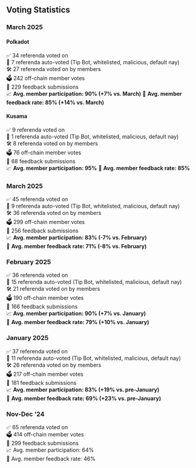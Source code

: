 ## Voting Statistics

### March 2025

#### Polkadot
✅ 34 referenda voted on  
🤖 7 referenda auto-voted (Tip Bot, whitelisted, malicious, default nay)  
🛠 27 referenda voted on by members  
🗳 242 off-chain member votes  
📝 229 feedback submissions  
📈 **Avg. member participation: 90% (+7% vs. March)**
💬 **Avg. member feedback rate: 85% (+14% vs. March)**

#### Kusama
✅ 9 referenda voted on  
🤖 1 referenda auto-voted (Tip Bot, whitelisted, malicious, default nay)  
🛠 8 referenda voted on by members  
🗳 76 off-chain member votes  
📝 68 feedback submissions  
📈 **Avg. member participation: 95%**
💬 **Avg. member feedback rate: 85%**

### March 2025

✅ 45 referenda voted on  
🤖 9 referenda auto-voted (Tip Bot, whitelisted, malicious, default nay)  
🛠 36 referenda voted on by members  
🗳 299 off-chain member votes  
📝 256 feedback submissions  
📈 **Avg. member participation: 83% (-7% vs. February)**  
💬 **Avg. member feedback rate: 71% (-8% vs. February)**

### February 2025

✅ 36 referenda voted on  
🤖 15 referenda auto-voted (Tip Bot, whitelisted, malicious, default nay)  
🛠 21 referenda voted on by members  
🗳 190 off-chain member votes  
📝 166 feedback submissions  
📈 **Avg. member participation: 90% (+7% vs. January)**  
💬 **Avg. member feedback rate: 79% (+10% vs. January)**

### January 2025

✅ 37 referenda voted on  
🤖 11 referenda auto-voted (Tip Bot, whitelisted, malicious, default nay)  
🛠 26 referenda voted on by members  
🗳 217 off-chain member votes  
📝 181 feedback submissions  
📈 **Avg. member participation: 83% (+19% vs. pre-January)**  
💬 **Avg. member feedback rate: 69% (+23% vs. pre-January)**

### Nov-Dec '24

✅ 65 referenda voted on  
🗳 414 off-chain member votes  
📝 299 feedback submissions  
📈 Avg. member participation: 64%  
💬 Avg. member feedback rate: 46%